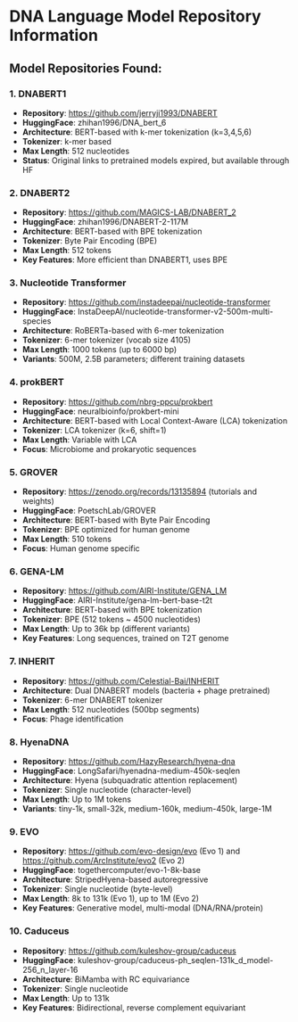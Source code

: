 # DNA Language Model Repository Information

## Model Repositories Found:

### 1. DNABERT1
- **Repository**: https://github.com/jerryji1993/DNABERT  
- **HuggingFace**: zhihan1996/DNA_bert_6
- **Architecture**: BERT-based with k-mer tokenization (k=3,4,5,6)
- **Tokenizer**: k-mer based
- **Max Length**: 512 nucleotides
- **Status**: Original links to pretrained models expired, but available through HF

### 2. DNABERT2  
- **Repository**: https://github.com/MAGICS-LAB/DNABERT_2
- **HuggingFace**: zhihan1996/DNABERT-2-117M
- **Architecture**: BERT-based with BPE tokenization
- **Tokenizer**: Byte Pair Encoding (BPE)
- **Max Length**: 512 tokens
- **Key Features**: More efficient than DNABERT1, uses BPE

### 3. Nucleotide Transformer
- **Repository**: https://github.com/instadeepai/nucleotide-transformer
- **HuggingFace**: InstaDeepAI/nucleotide-transformer-v2-500m-multi-species
- **Architecture**: RoBERTa-based with 6-mer tokenization
- **Tokenizer**: 6-mer tokenizer (vocab size 4105)
- **Max Length**: 1000 tokens (up to 6000 bp)
- **Variants**: 500M, 2.5B parameters; different training datasets

### 4. prokBERT
- **Repository**: https://github.com/nbrg-ppcu/prokbert
- **HuggingFace**: neuralbioinfo/prokbert-mini
- **Architecture**: BERT-based with Local Context-Aware (LCA) tokenization
- **Tokenizer**: LCA tokenizer (k=6, shift=1)
- **Max Length**: Variable with LCA
- **Focus**: Microbiome and prokaryotic sequences

### 5. GROVER
- **Repository**: https://zenodo.org/records/13135894 (tutorials and weights)
- **HuggingFace**: PoetschLab/GROVER
- **Architecture**: BERT-based with Byte Pair Encoding
- **Tokenizer**: BPE optimized for human genome
- **Max Length**: 510 tokens
- **Focus**: Human genome specific

### 6. GENA-LM
- **Repository**: https://github.com/AIRI-Institute/GENA_LM
- **HuggingFace**: AIRI-Institute/gena-lm-bert-base-t2t
- **Architecture**: BERT-based with BPE tokenization  
- **Tokenizer**: BPE (512 tokens ~ 4500 nucleotides)
- **Max Length**: Up to 36k bp (different variants)
- **Key Features**: Long sequences, trained on T2T genome

### 7. INHERIT
- **Repository**: https://github.com/Celestial-Bai/INHERIT
- **Architecture**: Dual DNABERT models (bacteria + phage pretrained)
- **Tokenizer**: 6-mer DNABERT tokenizer
- **Max Length**: 512 nucleotides (500bp segments)
- **Focus**: Phage identification

### 8. HyenaDNA
- **Repository**: https://github.com/HazyResearch/hyena-dna
- **HuggingFace**: LongSafari/hyenadna-medium-450k-seqlen
- **Architecture**: Hyena (subquadratic attention replacement)
- **Tokenizer**: Single nucleotide (character-level)
- **Max Length**: Up to 1M tokens
- **Variants**: tiny-1k, small-32k, medium-160k, medium-450k, large-1M

### 9. EVO
- **Repository**: https://github.com/evo-design/evo (Evo 1) and https://github.com/ArcInstitute/evo2 (Evo 2)
- **HuggingFace**: togethercomputer/evo-1-8k-base
- **Architecture**: StripedHyena-based autoregressive
- **Tokenizer**: Single nucleotide (byte-level)
- **Max Length**: 8k to 131k (Evo 1), up to 1M (Evo 2)
- **Key Features**: Generative model, multi-modal (DNA/RNA/protein)

### 10. Caduceus
- **Repository**: https://github.com/kuleshov-group/caduceus
- **HuggingFace**: kuleshov-group/caduceus-ph_seqlen-131k_d_model-256_n_layer-16
- **Architecture**: BiMamba with RC equivariance
- **Tokenizer**: Single nucleotide
- **Max Length**: Up to 131k
- **Key Features**: Bidirectional, reverse complement equivariant
